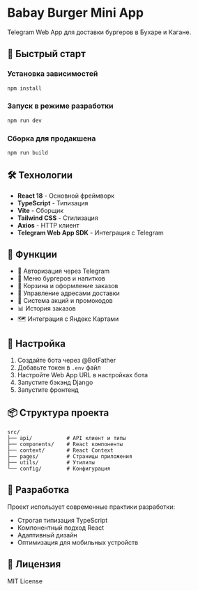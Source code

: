 # Babay Burger Mini App

Telegram Web App для доставки бургеров в Бухаре и Кагане.

## 🚀 Быстрый старт

### Установка зависимостей
```bash
npm install
```

### Запуск в режиме разработки
```bash
npm run dev
```

### Сборка для продакшена
```bash
npm run build
```

## 🛠 Технологии

- **React 18** - Основной фреймворк
- **TypeScript** - Типизация
- **Vite** - Сборщик
- **Tailwind CSS** - Стилизация
- **Axios** - HTTP клиент
- **Telegram Web App SDK** - Интеграция с Telegram

## 📱 Функции

- 🔐 Авторизация через Telegram
- 🍔 Меню бургеров и напитков
- 🛒 Корзина и оформление заказов
- 📍 Управление адресами доставки
- 🎁 Система акций и промокодов
- 📊 История заказов
- 🗺 Интеграция с Яндекс Картами

## 🔧 Настройка

1. Создайте бота через @BotFather
2. Добавьте токен в `.env` файл
3. Настройте Web App URL в настройках бота
4. Запустите бэкэнд Django
5. Запустите фронтенд

## 📦 Структура проекта

```
src/
├── api/           # API клиент и типы
├── components/    # React компоненты
├── context/       # React Context
├── pages/         # Страницы приложения
├── utils/         # Утилиты
└── config/        # Конфигурация
```

## 🤝 Разработка

Проект использует современные практики разработки:
- Строгая типизация TypeScript
- Компонентный подход React
- Адаптивный дизайн
- Оптимизация для мобильных устройств

## 📄 Лицензия

MIT License
